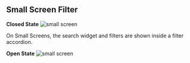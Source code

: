 ## Small Screen Filter

**Closed State**
![small screen](../assets/img/search/sm-filter-closed.png)

On Small Screens, the search widget and filters are shown inside a filter accordion.


**Open State**
![small screen](../assets/img/search/sm-filter-open.png)